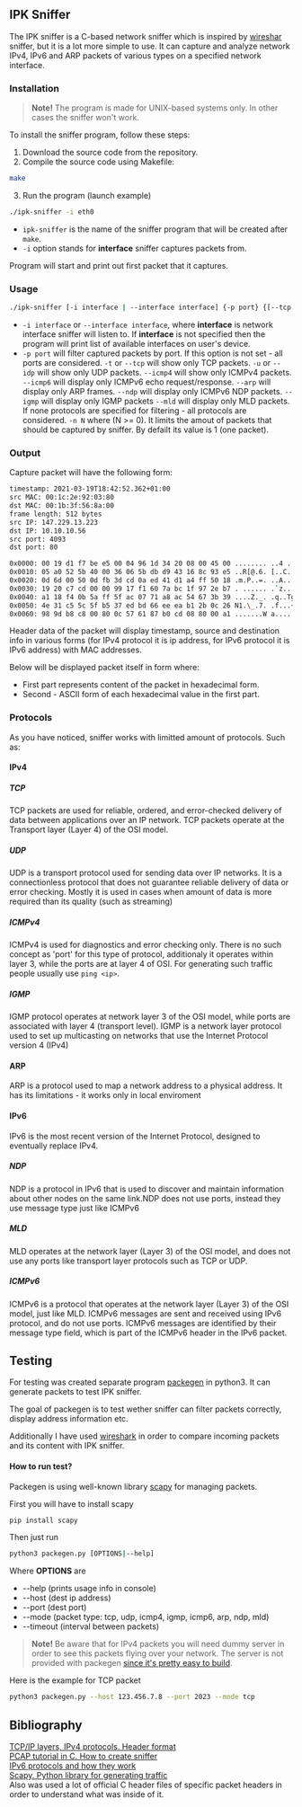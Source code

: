 ## IPK Sniffer

The IPK sniffer is a C-based network sniffer which is inspired by [wireshar](https://www.wireshark.org/) sniffer, but it is a lot more simple to use. It can capture and analyze network IPv4, IPv6 and ARP packets of various types on a specified network interface.

### Installation
> **Note!**
The program is made for UNIX-based systems only. In other cases the sniffer won't work.

To install the sniffer program, follow these steps:
1. Download the source code from the repository.
2. Compile the source code using Makefile:
```bash
make
```
3. Run the program (launch example)
```bash
./ipk-sniffer -i eth0
```

- `ipk-sniffer` is the name of the sniffer program that will be created after `make`.
- `-i` option stands for **interface** sniffer captures packets from.

Program will start and print out first packet that it captures.

### Usage

```bash
./ipk-sniffer [-i interface | --interface interface] {-p port} {[--tcp|-t] [--udp|-u] [--arp] [--icmp] } {-n num}
```

- `-i interface` or `--interface interface`, where **interface** is network interface sniffer will listen to. If **interface** is not specified then the program will print list of available interfaces on user's device.
- `-p port` will filter captured packets by port. If this option is not set - all ports are considered.
`-t` or `--tcp` will show only TCP packets.
`-u` or `--idp` will show only UDP packets.
`--icmp4` will show only ICMPv4 packets.
`--icmp6` will display only ICMPv6 echo request/response.
`--arp` will display only ARP frames.
`--ndp` will display only ICMPv6 NDP packets.
`--igmp` will display only IGMP packets
`--mld` will display only MLD packets.
If none protocols are specified for filtering - all protocols are considered.
`-n N` where (N >= 0). It limits the amout of packets that should be captured by sniffer. By defailt its value is 1 (one packet).
### Output
Capture packet will have the following form:
```bash
timestamp: 2021-03-19T18:42:52.362+01:00
src MAC: 00:1c:2e:92:03:80
dst MAC: 00:1b:3f:56:8a:00
frame length: 512 bytes
src IP: 147.229.13.223
dst IP: 10.10.10.56
src port: 4093
dst port: 80

0x0000: 00 19 d1 f7 be e5 00 04 96 1d 34 20 08 00 45 00 ........ ..4 ..
0x0010: 05 a0 52 5b 40 00 36 06 5b db d9 43 16 8c 93 e5 ..R[@.6. [..C....
0x0020: 0d 6d 00 50 0d fb 3d cd 0a ed 41 d1 a4 ff 50 18 .m.P..=. ..A...P.
0x0030: 19 20 c7 cd 00 00 99 17 f1 60 7a bc 1f 97 2e b7 . ...... .`z.....
0x0040: a1 18 f4 0b 5a ff 5f ac 07 71 a8 ac 54 67 3b 39 ....Z._. .q..Tg;9
0x0050: 4e 31 c5 5c 5f b5 37 ed bd 66 ee ea b1 2b 0c 26 N1.\_.7. .f...+.&
0x0060: 98 9d b8 c8 00 80 0c 57 61 87 b0 cd 08 80 00 a1 .......W a.......
```
Header data of the packet will display timestamp, source and destination info in various forms (for IPv4 protocol it is ip address, for IPv6 protocol it is IPv6 address) with MAC addresses.

Below will be displayed packet itself in form where:
- First part represents content of the packet in hexadecimal form.
- Second - ASCII form of each hexadecimal value in the first part.

### Protocols
As you have noticed, sniffer works with limitted amount of protocols. Such as:

#### IPv4
##### TCP
TCP packets are used for reliable, ordered, and error-checked
delivery of data between applications over an IP network. TCP packets operate
at the Transport layer (Layer 4) of the OSI model.

##### UDP
UDP is a transport protocol used for sending data over IP networks. It is a connectionless protocol that does not guarantee reliable delivery of data or error checking. Mostly it is used in cases when amount of data is more required than its quality (such as streaming)

##### ICMPv4
ICMPv4 is used for diagnostics and error checking only.
There is no such concept as 'port' for this type of protocol, additionaly
it operates within layer 3, while the ports are at layer 4 of OSI. For generating such traffic people usually use `ping <ip>`.

##### IGMP
IGMP protocol operates at network layer 3 of the OSI model, while ports are associated with layer 4 (transport level). IGMP is a network layer protocol used to set up multicasting on networks that use the Internet Protocol version 4 (IPv4)

#### ARP
ARP is a protocol used to map a network address
to a physical address. It has its limitations - it works only in local enviroment

#### IPv6
IPv6 is the most recent version of the Internet Protocol, designed to eventually replace IPv4.

##### NDP
NDP is a protocol in IPv6 that is used to
discover and maintain information about other nodes on the same link.NDP does not use ports, instead they use message type just like ICMPv6

##### MLD
MLD operates at the network layer (Layer 3) of the OSI model, and does not use any ports like transport layer protocols such as TCP or UDP.

##### ICMPv6
ICMPv6 is a protocol that operates at the network layer (Layer 3) of the OSI model, just like MLD. ICMPv6 messages are sent and received using IPv6 protocol, and do not use ports. ICMPv6 messages are identified by their message type field, which is part of the ICMPv6 header in the IPv6 packet.

## Testing
For testing was created separate program [packegen](https://scapy.readthedocs.io/en/latest/layers/tcp.html) in python3. It can generate packets to test IPK sniffer.

The goal of packegen is to test wether sniffer can filter packets correctly, display address information etc.

Additionally I have used [wireshark](https://www.wireshark.org/) in order to compare incoming packets and its content with IPK sniffer.

#### How to run test?
Packegen is using well-known library [scapy](https://scapy.readthedocs.io/en/latest/usage.html) for managing packets. 

First you will have to install scapy
```bash
pip install scapy
```

Then just run
```bash
python3 packegen.py [OPTIONS|--help]
```

Where **OPTIONS** are
- --help (prints usage info in console)
- --host (dest ip address)
- --port (dest port)
- --mode (packet type: tcp, udp, icmp4, igmp, icmp6, arp, ndp, mld)
- --timeout (interval between packets)

> **Note!**
Be aware that for IPv4 packets you will need dummy server in order to see this packets flying over your network. The server is not provided with packegen [since it's pretty easy to build](https://realpython.com/python-sockets/).

Here is the example for TCP packet
```bash
python3 packegen.py --host 123.456.7.8 --port 2023 --mode tcp
```

## Bibliography
[TCP/IP layers, IPv4 protocols. Header format](https://book.huihoo.com/iptables-tutorial/c171.htm)<br/>
[PCAP tutorial in C. How to create sniffer](https://www.tcpdump.org/pcap.html)<br/>
[IPv6 protocols and how they work](https://www.spiceworks.com/tech/networking/articles/what-is-ipv6/)<br/>
[Scapy. Python library for generating traffic](https://scapy.readthedocs.io/en/latest/layers/tcp.html)<br/>
Also was used a lot of official C header files of specific packet headers in order to understand what was inside of it.<br/>